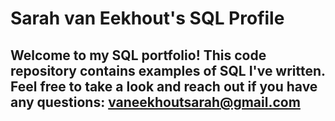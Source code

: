 # Sarah van Eekhout's SQL Profile

## Welcome to my SQL portfolio! This code repository contains examples of SQL I've written. Feel free to take a look and reach out if you have any questions: vaneekhoutsarah@gmail.com

